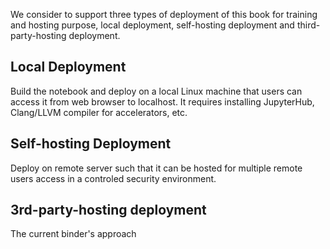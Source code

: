 We consider to support three types of deployment of this book for training and hosting purpose, local deployment, self-hosting deployment and third-party-hosting deployment. 

## Local Deployment
Build the notebook and deploy on a local Linux machine that users can access it from web browser to localhost. 
It requires installing JupyterHub, Clang/LLVM compiler for accelerators, etc. 

## Self-hosting Deployment
Deploy on remote server such that it can be hosted for multiple remote users access in a controled security environment. 

## 3rd-party-hosting deployment
The current binder's approach
